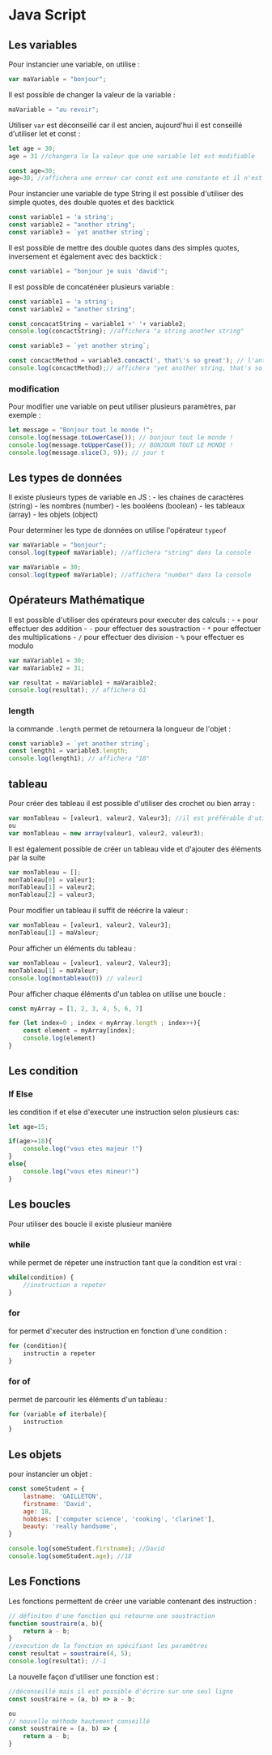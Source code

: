 # Java Script

## Les variables 
Pour instancier une variable, on utilise : 
```js
var maVariable = "bonjour";
```

Il est possible de changer la valeur de la variable :
```js
maVariable = "au revoir";
```

Utiliser `var` est déconseillé car il est ancien, aujourd'hui il est conseillé d'utiliser let et const :
```js
let age = 30;
age = 31 //changera la la valeur que une variable let est modifiable

const age=30;
age=30; //affichera une erreur car const est une constante et il n'est pas modifiable
```

Pour instancier une variable de type String il est possible d'utiliser des simple quotes, des double quotes et des backtick
```js
const variable1 = 'a string';
const variable2 = "another string";
const variable3 = `yet another string`;
```

Il est possible de mettre des double quotes dans des simples quotes, inversement et également avec des backtick :
```js
const variable1 = "bonjour je suis 'david'";
```

Il est possible de concaténéer plusieurs variable :
```js
const variable1 = 'a string';
const variable2 = "another string";

const concacatString = variable1 +' '+ variable2;
console.log(concactString); //affichera "a string another string"
```

```js
const variable3 = `yet another string`;

const concactMethod = variable3.concact(', that\'s so great'); // l'anti slash permet de forcer l'affichage de ' en caractères
console.log(concactMethod);// affichera "yet another string, that's so great"
```
### modification

Pour modifier une variable on peut utiliser plusieurs paramètres, par exemple :
``` js
let message = "Bonjour tout le monde !";
console.log(message.toLowerCase()); // bonjour tout le monde !
console.log(message.toUpperCase()); // BONJOUR TOUT LE MONDE !
console.log(message.slice(3, 9)); // jour t
```

## Les types de données

Il existe plusieurs types de variable en JS :
	- les chaines de caractères (string)
	- les nombres (number)
	- les booléens (boolean)
	- les tableaux (array)
	- les objets (object)

Pour determiner les type de données on utilise l'opérateur `typeof`
``` js
var maVariable = "bonjour";
consol.log(typeof maVariable); //affichera "string" dans la console

var maVariable = 30;
consol.log(typeof maVariable); //affichera "number" dans la console
```

## Opérateurs Mathématique

Il est possible d'utiliser des opérateurs pour executer des calculs :
	- `+` pour effectuer des addition
	- `-` pour effectuer des soustraction
	- `*` pour effectuer des multiplications
	- `/` pour effectuer des division
	- `%` pour effectuer es modulo

```js
var maVariable1 = 30;
var maVariable2 = 31;

var resultat = maVariable1 + maVaraible2;
console.log(resultat); // affichera 61
```



### length
la commande `.length` permet de retournera la longueur de l'objet : 
```js
const variable3 = `yet another string`;  
const length1 = variable3.length;  
console.log(length1); // affichera "18"
```



## tableau
Pour créer des tableau il est possible d'utiliser des crochet ou bien array :
``` js
var monTableau = [valeur1, valeur2, Valeur3]; //il est préférable d'utiliser cette methode
ou
var monTableau = new array(valeur1, valeur2, valeur3);
```

Il est également possible de créer un tableau vide et d'ajouter des éléments par la suite
```js
var monTableau = [];
monTableau[0] = valeur1;
monTableau[1] = valeur2;
monTableau[2] = valeur3;
```

Pour modifier un tableau il suffit de réécrire la valeur :
```js
var monTableau = [valeur1, valeur2, Valeur3];
monTableau[1] = maValeur;
```
Pour afficher un éléments du tableau :
```js
var monTableau = [valeur1, valeur2, Valeur3];
monTableau[1] = maValeur;
console.log(montableau(0)) // valeur1
```

Pour afficher chaque éléments d'un tablea on utilise une boucle :
```js
const myArray = [1, 2, 3, 4, 5, 6, 7]

for (let index=0 ; index < myArray.length ; index++){
	const element = myArray[index];
	console.log(element)
}
```

## Les condition


### If Else
les condition if et else d'executer une instruction selon plusieurs cas:
```js
let age=15;

if(age>=18){
	console.log("vous etes majeur !")
}
else{
	console.log("vous etes mineur!")
}
```

## Les boucles

Pour utiliser des boucle il existe plusieur manière

### while
while permet de répeter une instruction tant que la condition est vrai :
```js
while(condition) {
	//instruction a repeter
}
```

### for
for permet d'xecuter des instruction en fonction d'une condition :
``` js
for (condition){
	instructin a repeter
}
```

### for of
permet de parcourir les éléments d'un tableau :
```js
for (variable of iterbale){
	instruction
}
```

## Les objets
pour instancier un objet :
```js
const someStudent = {
	lastname: 'GAILLETON',
	firstname: 'David',
	age: 18,
	hobbies: ['computer science', 'cooking', 'clarinet'],
	beauty: 'really handsome',
}

console.log(someStudent.firstname); //David
console.log(someStudent.age); //18
```

## Les Fonctions

Les fonctions permettent de créer une variable contenant des instruction :
```js
// définiton d'une fonction qui retourne une soustraction
function soustraire(a, b){
	return a - b;
}
//execution de la fonction en spécifiant les paramètres
const resultat = soustraire(4, 5);
console.log(resultat); //-1
```

La nouvelle façon d'utiliser une fonction est :
```js
//déconseillé mais il est possible d'écrire sur une seul ligne
const soustraire = (a, b) => a - b;

ou
// nouvelle méthode hautement conseillé
const soustraire = (a, b) => { 
	return a - b;
}
```


